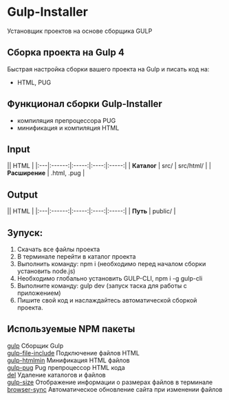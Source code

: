 # Gulp-Installer
Установщик проектов на основе сборщика GULP

## Сборка проекта на Gulp 4
Быстрая настройка сборки вашего проекта на Gulp и писать код на:
- HTML, PUG

## Функционал сборки Gulp-Installer
- компиляция препроцессора PUG
- минификация и компиляция HTML

## Input
|| HTML |
|:---|:------:|:-----:|:----:|:-----:|
| **Каталог** | src/ | src/html/ |
| **Расширение** | .html, .pug |

## Output
|| HTML |
|:---|:------:|:-----:|:----:|:-----:|
| **Путь** | public/ |

## Зупуск:  
1. Скачать все файлы проекта  
2. В терминале перейти в каталог проекта  
3. Выполнить команду: npm i (необходимо перед началом сборки установить node.js)  
4. Необходимо глобально установить GULP-CLI, npm i -g gulp-cli
5. Выполните команду: gulp dev (запуск таска для работы с приложением)  
6. Пишите свой код и наслаждайтесь автоматической сборкой проекта.

## Используемые NPM пакеты
[gulp](https://www.npmjs.com/package/gulp) Сборщик Gulp    
[gulp-file-include](https://www.npmjs.com/package/gulp-file-include) Подключение файлов HTML    
[gulp-htmlmin](https://www.npmjs.com/package/gulp-htmlmin) Минификация HTML файлов    
[gulp-pug](https://www.npmjs.com/package/gulp-pug) Pug препроцессор HTML кода    
[del](https://www.npmjs.com/package/del) Удаление каталогов и файлов    
[gulp-size](https://www.npmjs.com/package/gulp-size) Отображение информации о размерах файлов в терминале    
[browser-sync](https://browsersync.io/docs/gulp) Автоматическое обновление сайта при изменении файлов    